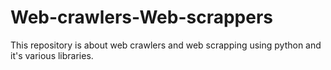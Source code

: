 # Web-crawlers-Web-scrappers
This repository is about web crawlers and web scrapping using python and it's various libraries.
